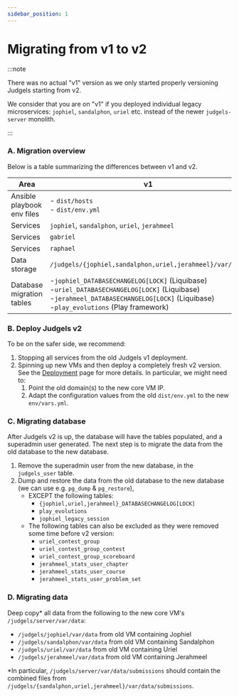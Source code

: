 ```yaml
---
sidebar_position: 1
---
```


# Migrating from v1 to v2

:::note

There was no actual "v1" version as we only started properly versioning Judgels starting from v2.

We consider that you are on "v1" if you deployed individual legacy microservices: `jophiel`, `sandalphon`, `uriel` etc. instead of the newer `judgels-server` monolith.

:::

### A. Migration overview

Below is a table summarizing the differences between v1 and v2.

|Area|v1|v2|
|----|--|--|
|Ansible playbook env files|- `dist/hosts`<br/>- `dist/env.yml`|- `env/hosts.ini`<br/>- `env/vars.yml`|
|Services|`jophiel`, `sandalphon`, `uriel`, `jerahmeel`|`judgels-server`<br/>|
|Services|`gabriel`|`judgels-grader`<br/>|
|Services|`raphael`|`judgels-client`<br/>|
|Data storage|`/judgels/{jophiel,sandalphon,uriel,jerahmeel}/var/data`|`/judgels/server/var/data`|
|Database migration tables| -`jophiel_DATABASECHANGELOG[LOCK]` (Liquibase)<br/>-`uriel_DATABASECHANGELOG[LOCK]` (Liquibase)<br/>-`jerahmeel_DATABASECHANGELOG[LOCK]` (Liquibase)<br/>-`play_evolutions` (Play framework) | `DATABASECHANGELOG[LOCK]` (Liquibase) |

### B. Deploy Judgels v2

To be on the safer side, we recommend:

1. Stopping all services from the old Judgels v1 deployment.
1. Spinning up new VMs and then deploy a completely fresh v2 version. See the [Deployment](/docs/category/deployment) page for more details. In particular, we might need to:
   1. Point the old domain(s) to the new core VM IP.
   1. Adapt the configuration values from the old `dist/env.yml` to the new `env/vars.yml`.

### C. Migrating database

After Judgels v2 is up, the database will have the tables populated, and a superadmin user generated. The next step is to migrate the data from the old database to the new database.

1. Remove the superadmin user from the new database, in the `judgels_user` table.
1. Dump and restore the data from the old database to the new database (we can use e.g. `pg_dump` & `pg_restore`),
   - EXCEPT the following tables:
     * `{jophiel,uriel,jerahmeel}_DATABASECHANGELOG[LOCK]`
     * `play_evolutions`
     * `jophiel_legacy_session`
   - The following tables can also be excluded as they were removed some time before v2 version:
     * `uriel_contest_group`
     * `uriel_contest_group_contest`
     * `uriel_contest_group_scoreboard`
     * `jerahmeel_stats_user_chapter`
     * `jerahmeel_stats_user_course`
     * `jerahmeel_stats_user_problem_set`

### D. Migrating data

Deep copy* all data from the following to the new core VM's `/judgels/server/var/data`:
* `/judgels/jophiel/var/data` from old VM containing Jophiel
* `/judgels/sandalphon/var/data` from old VM containing Sandalphon
* `/judgels/uriel/var/data` from old VM containing Uriel
* `/judgels/jerahmeel/var/data` from old VM containing Jerahmeel

*In particular, `/judgels/server/var/data/submissions` should contain the combined files from `/judgels/{sandalphon,uriel,jerahmeel}/var/data/submissions`.
